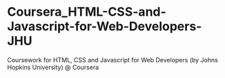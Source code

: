 # Coursera_HTML-CSS-and-Javascript-for-Web-Developers-JHU
Coursework for HTML, CSS and Javascript for Web Developers (by Johns Hopkins University) @ Coursera
